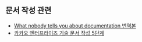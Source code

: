## 문서 작성 관련
- [What nobody tells you about documentation 번역본](https://lazygyu.net/blog/secrets_of_documentation)
- [카카오 엔터프라이즈 기술 문서 작성 5단계](https://tech.kakaoenterprise.com/65)

